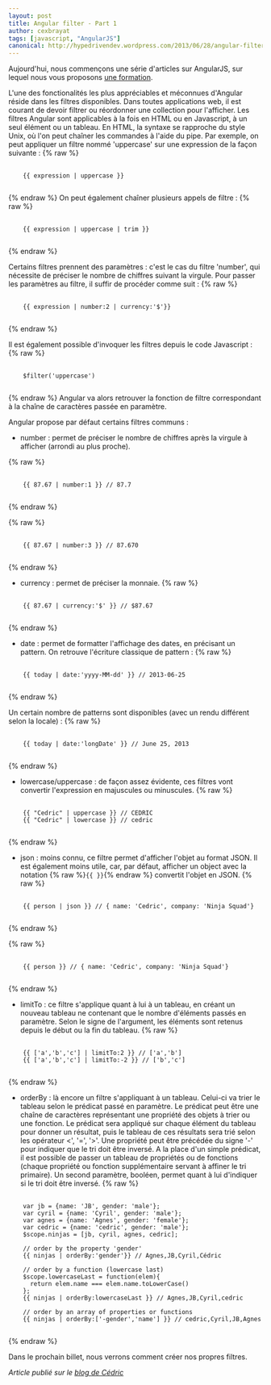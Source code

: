 ```yaml
---
layout: post
title: Angular filter - Part 1
author: cexbrayat
tags: [javascript, "AngularJS"]
canonical: http://hypedrivendev.wordpress.com/2013/06/28/angular-filter-part-1
---
```


Aujourd'hui, nous commençons une série d'articles sur AngularJS, sur lequel nous vous proposons [une formation](https://ninja-squad.fr/formations/formation-angularjs).

L'une des fonctionalités les plus appréciables et méconnues d'Angular réside dans les filtres disponibles. Dans toutes applications web, il est courant de devoir filtrer ou réordonner une collection pour l'afficher. Les filtres Angular sont applicables à la fois en HTML ou en Javascript, à un seul élément ou un tableau. En HTML, la syntaxe se rapproche du style Unix, où l'on peut chaîner les commandes à l'aide du pipe. Par exemple, on peut appliquer un filtre nommé 'uppercase' sur une expression de la façon suivante :
{% raw %}
<pre>
  <code class="javascript">
    {{ expression | uppercase }}
  </code>
</pre>
{% endraw %}
On peut également chaîner plusieurs appels de filtre :
{% raw %}
<pre>
  <code class="javascript">
    {{ expression | uppercase | trim }}
  </code>
</pre>
{% endraw %}

Certains filtres prennent des paramètres : c'est le cas du filtre 'number', qui nécessite de préciser le nombre de chiffres suivant la virgule. Pour passer les paramètres au filtre, il suffir de procéder comme suit :
{% raw %}
<pre>
  <code class="javascript">
    {{ expression | number:2 | currency:'$'}}
  </code>
</pre>
{% endraw %}

Il est également possible d'invoquer les filtres depuis le code Javascript :
{% raw %}
<pre>
  <code class="javascript">
    $filter('uppercase')
  </code>
</pre>
{% endraw %}
Angular va alors retrouver la fonction de filtre correspondant à la chaîne de caractères passée en paramètre.

Angular propose par défaut certains filtres communs :

- number : permet de préciser le nombre de chiffres après la virgule à afficher (arrondi au plus proche).

{% raw %}
<pre>
  <code class="javascript">
    {{ 87.67 | number:1 }} // 87.7
  </code>
</pre>
{% endraw %}  

{% raw %}
<pre>
  <code class="javascript">
    {{ 87.67 | number:3 }} // 87.670
  </code>
</pre>
{% endraw %}

- currency : permet de préciser la monnaie.
{% raw %}
<pre>
  <code class="javascript">
    {{ 87.67 | currency:'$' }} // $87.67
  </code>
</pre>
{% endraw %}

- date : permet de formatter l'affichage des dates, en précisant un pattern. On retrouve l'écriture classique de pattern :
{% raw %}
<pre>
  <code class="javascript">
    {{ today | date:'yyyy-MM-dd' }} // 2013-06-25
  </code>
</pre>
{% endraw %}  

Un certain nombre de patterns sont disponibles (avec un rendu différent selon la locale) :
{% raw %}
<pre>
  <code class="javascript">
    {{ today | date:'longDate' }} // June 25, 2013
  </code>
</pre>
{% endraw %}    

- lowercase/uppercase : de façon assez évidente, ces filtres vont convertir l'expression en majuscules ou minuscules.
{% raw %}
<pre>
  <code class="javascript">
    {{ "Cedric" | uppercase }} // CEDRIC   
    {{ "Cedric" | lowercase }} // cedric
  </code>
</pre>
{% endraw %}    

- json : moins connu, ce filtre permet d'afficher l'objet au format JSON. Il est également moins utile, car, par défaut, afficher un object avec la notation {% raw %}`{{ }}`{% endraw %} convertit l'objet en JSON.
{% raw %}
<pre>
  <code class="javascript">
    {{ person | json }} // { name: 'Cedric', company: 'Ninja Squad'}
  </code>
</pre>
{% endraw %}  

{% raw %}
<pre>
  <code class="javascript">
    {{ person }} // { name: 'Cedric', company: 'Ninja Squad'}
  </code>
</pre>
{% endraw %}    

- limitTo : ce filtre s'applique quant à lui à un tableau, en créant un nouveau tableau ne contenant que le nombre d'éléments passés en paramètre. Selon le signe de l'argument, les éléments sont retenus depuis le début ou la fin du tableau.
{% raw %}
<pre>
  <code class="javascript">
    {{ ['a','b','c'] | limitTo:2 }} // ['a','b']
    {{ ['a','b','c'] | limitTo:-2 }} // ['b','c']
  </code>
</pre>
{% endraw %}  

- orderBy : là encore un filtre s'appliquant à un tableau. Celui-ci va trier le tableau selon le prédicat passé en paramètre. Le prédicat peut être une chaîne de caractères représentant une propriété des objets à trier ou une fonction. Le prédicat sera appliqué sur chaque élément du tableau pour donner un résultat, puis le tableau de ces résultats sera trié selon les opérateur <', '=', '>'. Une propriété peut être précédée du signe '-' pour indiquer que le tri doit être inversé. A la place d'un simple prédicat, il est possible de passer un tableau de propriétés ou de fonctions (chaque propriété ou fonction supplémentaire servant à affiner le tri primaire). Un second paramètre, booléen, permet quant à lui d'indiquer si le tri doit être inversé.
{% raw %}
<pre>
  <code class="javascript">
    var jb = {name: 'JB', gender: 'male'};    
    var cyril = {name: 'Cyril', gender: 'male'};     
    var agnes = {name: 'Agnes', gender: 'female'};     
    var cedric = {name: 'cedric', gender: 'male'};     
    $scope.ninjas = [jb, cyril, agnes, cedric];  

    // order by the property 'gender'
    {{ ninjas | orderBy:'gender'}} // Agnes,JB,Cyril,Cédric

    // order by a function (lowercase last)
    $scope.lowercaseLast = function(elem){
      return elem.name === elem.name.toLowerCase()
    };
    {{ ninjas | orderBy:lowercaseLast }} // Agnes,JB,Cyril,cedric

    // order by an array of properties or functions
    {{ ninjas | orderBy:['-gender','name'] }} // cedric,Cyril,JB,Agnes
  </code>
</pre>
{% endraw %}

Dans le prochain billet, nous verrons comment créer nos propres filtres.

_Article publié sur le [blog de Cédric](http://hypedrivendev.wordpress.com/2013/06/28/angular-filter-part-1 "Article original sur le blog de Cédric Exbrayat")_
